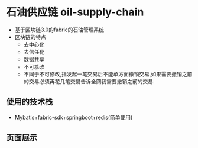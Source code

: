 # 石油供应链  oil-supply-chain
* 基于区块链3.0的fabric的石油管理系统
* 区块链的特点
  * 去中心化
  * 去信任化
  * 数据共享
  * 不可篡改
   *  不同于不可修改,指发起一笔交易后不能单方面撤销交易,如果需要撤销之前的交易必须再花几笔交易告诉全网我需要撤销之前的交易.
## 使用的技术栈
* Mybatis+fabric-sdk+springboot+redis(简单使用)

## 页面展示


